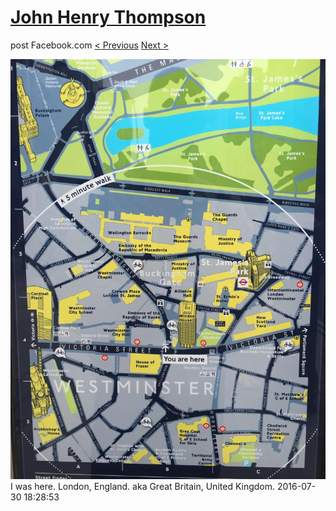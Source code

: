 # [John Henry Thompson](../README.md)
post Facebook.com
[< Previous](2016-07-30-3.md) [Next >](2016-07-30-5.md)

[![](../media/2016-07-30/Timeline-Photos-I-was-here-London-England-aka-Great-Britain-Unit.jpg)](../README.md)
I was here. London, England. aka  Great Britain, United Kingdom.
2016-07-30 18:28:53